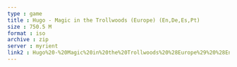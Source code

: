 ```yaml
---
type : game
title : Hugo - Magic in the Trollwoods (Europe) (En,De,Es,Pt)
size : 750.5 M
format : iso
archive : zip
server : myrient
link2 : Hugo%20-%20Magic%20in%20the%20Trollwoods%20%28Europe%29%20%28En%2CDe%2CEs%2CPt%29
---
```

